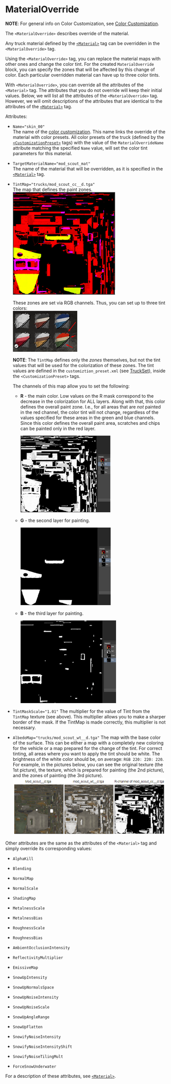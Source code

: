 # MaterialOverride

**NOTE**: For general info on Color Customization, see [Color Customization](./../../../../additional_info_on_trucks/color_customization/color_customization.md).

The `<MaterialOverride>` describes override of the material.

Any truck material defined by the [`<Material>`](./../../material/index.md) tag can be overridden in the `<MaterialOverride>` tag.

Using the `<MaterialOverride>` tag, you can replace the material maps with other ones and change the color tint. For the created `MaterialOverride` block, you can specify the zones that will be affected by this change of color. Each particular overridden material can have up to three color tints.

With `<MaterialOverride>`, you can override all the attributes of the `<Material>` tag. The attributes that you do not override will keep their initial values. Below, we will list all the attributes of the `<MaterialOverride>` tag. However, we will omit descriptions of the attributes that are identical to the attributes of the [`<Material>`](./../../material/index.md) tag.

Attributes:

-   `Name="skin_00"`  
    The name of the [color customization](./../../../../additional_info_on_trucks/color_customization/color_customization.md). This name links the override of the material with color presets. All color presets of the truck (defined by the [`<CustomizationPreset>`](./../../../truckset/truck/customizationpreset/index.md) tags) with the value of the `MaterialOverrideName` attribute matching the specified `Name` value, will set the color tint parameters for this material.

-   `TargetMaterialName="mod_scout_mat"`  
    The name of the material that will be overridden, as it is specified in the [`<Material>`](./../../material/index.md) tag.

-   `TintMap="trucks/mod_scout_cc__d.tga"`  
    The map that defines the paint zones.  
    ![tint map preview](./media/tint_map_preview.png)
    
    These zones are set via RGB channels. Thus, you can set up to three tint colors:  
    ![colors on the button](./media/colors_on_the_button.png)
    
    **NOTE**: The `TintMap` defines only the *zones* themselves, but not the tint values that will be used for the colorization of these zones. The tint values are defined in the `customiztion_preset.xml` (see [TruckSet](./../../../truckset/index.md)), inside the `<CustomizationPreset>` tags.
    
    The channels of this map allow you to set the following:

    -   **R** - the main color. Low values on the R mask correspond to the decrease in the colorization for ALL layers. Along with that, this color defines the overall paint zone. I.e., for all areas that are *not* painted in the red channel, the color tint will not change, regardless of the values ​​specified for these areas in the green and blue channels. Since this color defines the overall paint area, scratches and chips can be painted only in the red layer.
        
        ![tint map preview - R channel](./media/tint_map_preview_red_channel.png)

    -   **G** - the second layer for painting.
        
        ![tint map preview - G channel](./media/tint_map_preview_green_channel.png)

    -   **B** - the third layer for painting.
        
        ![tint map preview - B channel](./media/tint_map_preview_blue_channel.png)

-   `TintMaskScale="1.01"`
    The multiplier for the value of Tint from the `TintMap` texture (see above). This multiplier allows you to make a sharper border of the mask. If the TintMap is made correctly, this multiplier is not necessary.

-   `AlbedoMap="trucks/mod_scout_wt__d.tga"`
    The map with the base color of the surface. This can be either a map with a completely new coloring for the vehicle or a map prepared for the change of the tint.
    For correct tinting, all areas where you want to apply the tint should be white. The brightness of the white color should be, on average: `RGB 220: 220: 220`.
    For example, in the pictures below, you can see the original texture (the 1st picture), the texture, which is prepared for painting (the 2nd picture), and the zones of painting (the 3rd picture).  
    ![3 pictures of maps](./media/3_pictures_of_maps.png)

Other attributes are the same as the attributes of the `<Material>` tag and simply override its corresponding values:

-   `AlphaKill`

-   `Blending`

-   `NormalMap`

-   `NormalScale`

-   `ShadingMap`

-   `MetalnessScale`

-   `MetalnessВias`

-   `RoughnessScale`

-   `RoughnessВias`

-   `AmbientOcclusionIntensity`

-   `ReflectivityMultiplier`

-   `EmissiveMap`

-   `SnowUpIntensity`

-   `SnowUpNormalsSpace`

-   `SnowUpNoiseIntensity`

-   `SnowUpNoiseScale`

-   `SnowUpAngleRange`

-   `SnowUpFlatten`

-   `SnowifyNoiseIntensity`

-   `SnowifyNoiseIntensityShift`

-   `SnowifyNoiseTilingMult`

-   `ForceSnowUnderwater`

For a description of these attributes, see [`<Material>`](./../../material/index.md).

